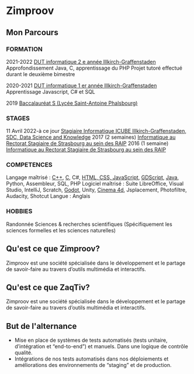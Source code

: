 # Zimproov
## Mon Parcours
### FORMATION

2021-2022
[DUT informatique 2 e année Illkirch-Graffenstaden](https://iutrs.unistra.fr/formations/dut-diplome-universitaire-de-technologie/dut-informatique)
Approfondissement Java, C, apprentissage du PHP
Projet tutoré effectué durant le deuxième bimestre

2020-2021
[DUT informatique 1 er année Illkirch-Graffenstaden](https://iutrs.unistra.fr/formations/dut-diplome-universitaire-de-technologie/dut-informatique)
Apprentissage Javascript, C# et SQL

2019
[Baccalauréat S (Lycée Saint-Antoine Phalsbourg)](https://www.saintantoinephalsbourg.fr/)

### STAGES

11 Avril 2022-à ce jour
[Stagiaire Informatique ICUBE Illkirch-Graffenstaden, SDC, Data Science and Knowledge](https://icube.unistra.fr/)
2017 (2 semaines)
[Informatique au Rectorat Stagiaire de Strasbourg au sein des RAIP](http://www.circ-ien-illfurth.ac-strasbourg.fr/wp-content/uploads/2012/01/annuaireRectorat.pdf#%5B%7B%22num%22%3A101%2C%22gen%22%3A0%7D%2C%7B%22name%22%3A%22XYZ%22%7D%2C56.692913%2C841.89%2Cnull%5D)
2016 (1 semaine)
[Informatique au Rectorat Stagiaire de Strasbourg au sein des RAIP](http://www.circ-ien-illfurth.ac-strasbourg.fr/wp-content/uploads/2012/01/annuaireRectorat.pdf#%5B%7B%22num%22%3A101%2C%22gen%22%3A0%7D%2C%7B%22name%22%3A%22XYZ%22%7D%2C56.692913%2C841.89%2Cnull%5D)

### COMPETENCES

Langage maîtrisé : [C++](https://git.unistra.fr/ethan.fuchs/all-code/-/tree/main/SuperSoft), [C](https://github.com/redragon57/Zimproov/blob/main/test%20docking.mp4), C#, [HTML, CSS, JavaScript](), [GDScript](https://git.unistra.fr/ethan.fuchs/all-code/-/tree/main/SuperSoft/Projet_Godot), [Java](), Python, Assembleur, SQL, PHP
Logiciel maîtrisé : Suite LibreOffice, Visual Studio, IntelliJ, Scratch, [Godot](https://git.unistra.fr/ethan.fuchs/all-code/-/tree/main/SuperSoft/Projet_Godot), Unity, [Cinema 4d](https://raw.githubusercontent.com/redragon57/Zimproov/main/My%20modelisation%20work%20presentation.mp4), Jsplacement, Photofiltre, Audacity, Shotcut
Langue : Anglais

### HOBBIES

Randonnée
Sciences & recherches scientifiques (Spécifiquement les sciences formelles et les sciences naturelles)

## Qu'est ce que Zimproov?

Zimproov est une société spécialisée dans le développement et le partage de savoir-faire au travers d’outils multimédia et interactifs.

## Qu'est ce que ZaqTiv?

Zimproov est une société spécialisée dans le développement et le partage de savoir-faire au travers d’outils multimédia et interactifs.

## But de l'alternance

 -  Mise en place de systèmes de tests automatisés (tests unitaire, d’intégration et “end-to-end”) et manuels. Dans une logique de contrôle qualité.
 -  Intégrations de nos tests automatisés dans nos déploiements et améliorations des environnements de “staging” et de production.
